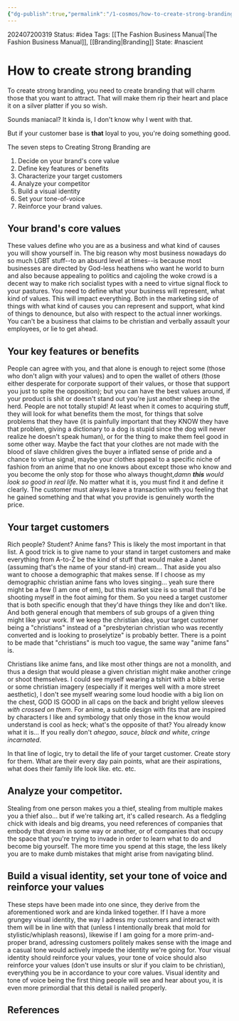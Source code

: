 ```yaml
---
{"dg-publish":true,"permalink":"/1-cosmos/how-to-create-strong-branding/"}
---
```


202407200319
Status: #idea
Tags: [[The Fashion Business Manual\|The Fashion Business Manual]], [[Branding\|Branding]]
State: #nascient
# How to create strong branding
To create strong branding, you need to create branding that will charm those that you want to attract. That will make them rip their heart and place it on a silver platter if you so wish.

Sounds maniacal? It kinda is, I don't know why I went with that.

But if your customer base is **that** loyal to you, you're doing something good.

The seven steps to Creating Strong Branding are
1. Decide on your brand's core value
2. Define key features or benefits
3. Characterize your target customers
4. Analyze your competitor
5. Build a visual identity
6. Set your tone-of-voice
7. Reinforce your brand values.

## Your brand's core values
These values define who you are as a business and what kind of causes you will show yourself in. The big reason why most business nowadays do so much LGBT stuff--to an absurd level at times--is because most businesses are directed by God-less heathens who want he world to burn and also because appealing to politics and cajoling the woke crowd is a decent way to make rich socialist types with a need to virtue signal flock to your pastures. You need to define what your business will represent, what kind of values. This will impact everything. Both in the marketing side of things with what kind of causes you can represent and support, what kind of things to denounce, but also with respect to the actual inner workings. You can't be a business that claims to be christian and verbally assault your employees, or lie to get ahead.

## Your key features or benefits
People can agree with you, and that alone is enough to reject some (those who don't align with your values) and to open the wallet of others (those either desperate for corporate support of their values, or those that support you just to spite the opposition); but you can have the best values around, if your product is shit or doesn't stand out you're just another sheep in the herd. People are not totally stupid! At least when it comes to acquiring stuff, they will look for what benefits them the most, for things that solve problems that they have (it is painfully important that they KNOW they have that problem, giving a dictionary to a dog is stupid since the dog will never realize he doesn't speak human), or for the thing to make them feel good in some other way. Maybe the fact that your clothes are not made with the blood of slave children gives the buyer a inflated sense of pride and a chance to virtue signal, maybe your clothes appeal to a specific niche of fashion from an anime that no one knows about except those who know and you become the only stop for those who always thought,*damn **this** would look so good in real life*. No matter what it is, you must find it and define it clearly. The customer must always leave a transaction with you feeling that he gained something and that what you provide is genuinely worth the price.

## Your target customers
Rich people? Student? Anime fans? This is likely the most important in that list. A good trick is to give name to your stand in target customers and make everything from A-to-Z be the kind of stuff that would make a Janet (assuming that's the name of your stand-in) cream... That aside you also want to choose a demographic that makes sense. If I choose as my demographic christian anime fans who loves singing... yeah sure there might be a few (I am one of em), but this market size is so small that I'd be shooting myself in the foot aiming for them. So you need a target customer that is both specific enough that they'd have things they like and don't like. And both general enough that members of sub groups of a given thing might like your work. If we keep the christian idea, your target customer being a "christians" instead of a "presbyterian christian who was recently converted and is looking to proselytize" is probably better. There is a point to be made that "christians" is much too vague, the same way "anime fans" is.

Christians like anime fans, and like most other things are not a monolith, and thus a design that would please a given christian might make another  cringe or shoot themselves. I could see myself wearing a tshirt with a bible verse or some christian imagery (especially if it merges well with a more street aesthetic), I don't see myself wearing some loud hoodie with a big lion on the chest, GOD IS GOOD in all caps on the back and bright yellow sleeves *with crossed on them*. For anime, a subtle design with fits that are inspired by characters I like and symbology that only those in the know would understand is cool as heck; what's the opposite of that? You already know what it is... If you really don't *ahegao*, *sauce*, *black and white*, *cringe incarnated*.

In that line of logic, try to detail the life of your target customer. Create story for them. What are their every day pain points, what are their aspirations, what does their family life look like. etc. etc.

## Analyze your competitor.
Stealing from one person makes you a thief, stealing from multiple makes you a thief also... but if we're talking art, it's called research. As a fledgling chick with ideals and big dreams, you need references of companies that embody that dream in some way or another, or of companies that occupy the space that you're trying to invade in order to learn what to do and become big yourself. The more time you spend at this stage, the less likely you are to make dumb mistakes that might arise from navigating blind. 

## Build a visual identity, set your tone of voice and reinforce your values
These steps have been made into one since, they derive from the aforementioned work and are kinda linked together. If I have a more grungey visual identity, the way I adress my customers and interact with them will be in line with that (unless I intentionally break that mold for stylistic/whiplash reasons), likewise if I am going for a more prim-and-proper brand, adressing customers politely makes sense with the image and a casual tone would actively impede the identity we're going for. Your visual identity should reinforce your values, your tone of voice should also reinforce your values (don't use insults or slur if you claim to be christian), everything you be in accordance to your core values. Visual identity and tone of voice being the first thing people will see and hear about you, it is even more primordial that this detail is nailed properly. 


## References
